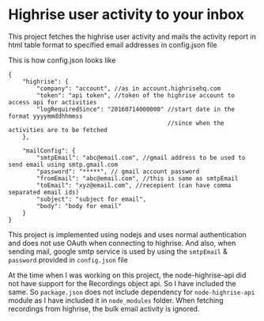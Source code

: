 # Highrise user activity to your inbox

This project fetches the highrise user activity and mails the activity report in html table format to specified email addresses in config.json file

This is how config.json looks like

	{
		"highrise": {
			"company": "account", //as in account.highrisehq.com
			"token": "api token", //token of the highrise account to access api for activities
			"logRequiredSince": "20160714000000" //start date in the format yyyymmddhhmmss
												 //since when the activities are to be fetched
		},
	
		"mailConfig": {
			"smtpEmail": "abc@email.com", //gmail address to be used to send email using smtp.gmail.com
			"password": "*****", // gmail account password
			"fromEmail": "abc@email.com", //this is same as smtpEmail
			"toEmail": "xyz@email.com", //recepient (can have comma separated email ids)
			"subject": "subject for email",
			"body": "body for email"
		}
	}

This project is implemented using nodejs and uses normal authentication and does not use OAuth when connecting to highrise. And also, when sending mail, google smtp service is used by using the `smtpEmail` & `password` provided in `config.json` file

At the time when I was working on this project, the node-highrise-api did not have support for the Recordings object api. So I have included the same. So `package.json` does not include dependency for `node-highrise-api` module as I have included it in `node_modules` folder. When fetching recordings from highrise, the bulk email activity is ignored.
